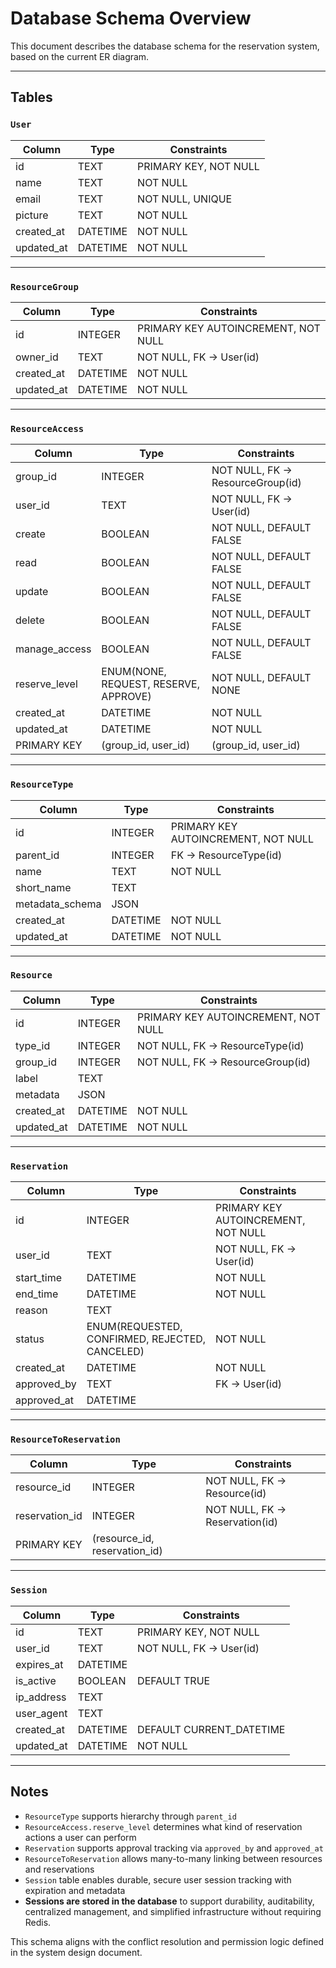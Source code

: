 # Database Schema Overview

This document describes the database schema for the reservation system, based on the current ER diagram.

---

## Tables

### `User`

| Column     | Type     | Constraints           |
| ---------- | -------- | --------------------- |
| id         | TEXT     | PRIMARY KEY, NOT NULL |
| name       | TEXT     | NOT NULL              |
| email      | TEXT     | NOT NULL, UNIQUE      |
| picture    | TEXT     | NOT NULL              |
| created_at | DATETIME | NOT NULL              |
| updated_at | DATETIME | NOT NULL              |

---

### `ResourceGroup`

| Column     | Type     | Constraints                         |
| ---------- | -------- | ----------------------------------- |
| id         | INTEGER  | PRIMARY KEY AUTOINCREMENT, NOT NULL |
| owner_id   | TEXT     | NOT NULL, FK → User(id)             |
| created_at | DATETIME | NOT NULL                            |
| updated_at | DATETIME | NOT NULL                            |

---

### `ResourceAccess`

| Column        | Type                                  | Constraints                      |
| ------------- | ------------------------------------- | -------------------------------- |
| group_id      | INTEGER                               | NOT NULL, FK → ResourceGroup(id) |
| user_id       | TEXT                                  | NOT NULL, FK → User(id)          |
| create        | BOOLEAN                               | NOT NULL, DEFAULT FALSE          |
| read          | BOOLEAN                               | NOT NULL, DEFAULT FALSE          |
| update        | BOOLEAN                               | NOT NULL, DEFAULT FALSE          |
| delete        | BOOLEAN                               | NOT NULL, DEFAULT FALSE          |
| manage_access | BOOLEAN                               | NOT NULL, DEFAULT FALSE          |
| reserve_level | ENUM(NONE, REQUEST, RESERVE, APPROVE) | NOT NULL, DEFAULT NONE           |
| created_at    | DATETIME                              | NOT NULL                         |
| updated_at    | DATETIME                              | NOT NULL                         |
| PRIMARY KEY   | (group_id, user_id)                   | (group_id, user_id)              |

---

### `ResourceType`

| Column          | Type     | Constraints                         |
| --------------- | -------- | ----------------------------------- |
| id              | INTEGER  | PRIMARY KEY AUTOINCREMENT, NOT NULL |
| parent_id       | INTEGER  | FK → ResourceType(id)               |
| name            | TEXT     | NOT NULL                            |
| short_name      | TEXT     |                                     |
| metadata_schema | JSON     |                                     |
| created_at      | DATETIME | NOT NULL                            |
| updated_at      | DATETIME | NOT NULL                            |

---

### `Resource`

| Column     | Type     | Constraints                         |
| ---------- | -------- | ----------------------------------- |
| id         | INTEGER  | PRIMARY KEY AUTOINCREMENT, NOT NULL |
| type_id    | INTEGER  | NOT NULL, FK → ResourceType(id)     |
| group_id   | INTEGER  | NOT NULL, FK → ResourceGroup(id)    |
| label      | TEXT     |                                     |
| metadata   | JSON     |                                     |
| created_at | DATETIME | NOT NULL                            |
| updated_at | DATETIME | NOT NULL                            |

---

### `Reservation`

| Column      | Type                                           | Constraints                         |
| ----------- | ---------------------------------------------- | ----------------------------------- |
| id          | INTEGER                                        | PRIMARY KEY AUTOINCREMENT, NOT NULL |
| user_id     | TEXT                                           | NOT NULL, FK → User(id)             |
| start_time  | DATETIME                                       | NOT NULL                            |
| end_time    | DATETIME                                       | NOT NULL                            |
| reason      | TEXT                                           |                                     |
| status      | ENUM(REQUESTED, CONFIRMED, REJECTED, CANCELED) | NOT NULL                            |
| created_at  | DATETIME                                       | NOT NULL                            |
| approved_by | TEXT                                           | FK → User(id)                       |
| approved_at | DATETIME                                       |                                     |

---

### `ResourceToReservation`

| Column         | Type                          | Constraints                    |
| -------------- | ----------------------------- | ------------------------------ |
| resource_id    | INTEGER                       | NOT NULL, FK → Resource(id)    |
| reservation_id | INTEGER                       | NOT NULL, FK → Reservation(id) |
| PRIMARY KEY    | (resource_id, reservation_id) |                                |

---

### `Session`

| Column     | Type     | Constraints              |
| ---------- | -------- | ------------------------ |
| id         | TEXT     | PRIMARY KEY, NOT NULL    |
| user_id    | TEXT     | NOT NULL, FK → User(id)  |
| expires_at | DATETIME |                          |
| is_active  | BOOLEAN  | DEFAULT TRUE             |
| ip_address | TEXT     |                          |
| user_agent | TEXT     |                          |
| created_at | DATETIME | DEFAULT CURRENT_DATETIME |
| updated_at | DATETIME | NOT NULL                 |

---

## Notes

- `ResourceType` supports hierarchy through `parent_id`
- `ResourceAccess.reserve_level` determines what kind of reservation actions a user can perform
- `Reservation` supports approval tracking via `approved_by` and `approved_at`
- `ResourceToReservation` allows many-to-many linking between resources and reservations
- `Session` table enables durable, secure user session tracking with expiration and metadata
- **Sessions are stored in the database** to support durability, auditability, centralized management, and simplified
  infrastructure without requiring Redis.

This schema aligns with the conflict resolution and permission logic defined in the system design document.
